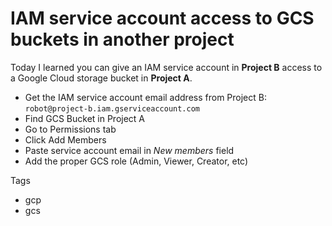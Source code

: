 # IAM service account access to GCS buckets in another project

Today I learned you can give an IAM service account in **Project B** access to a 
Google Cloud storage bucket in **Project A**.

- Get the IAM service account email address from Project B: `robot@project-b.iam.gserviceaccount.com`
- Find GCS Bucket in Project A
- Go to Permissions tab
- Click Add Members
- Paste service account email in *New members* field
- Add the proper GCS role (Admin, Viewer, Creator, etc)

Tags
- gcp
- gcs
